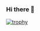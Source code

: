 ### Hi there 👋

[![trophy](https://github-profile-trophy.vercel.app/?username=Aedron&theme=dracula&row=3&column=3)](https://github.com/ryo-ma/github-profile-trophy)
